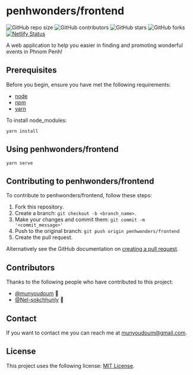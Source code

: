 # penhwonders/frontend

<!--- These are examples. See https://shields.io for others or to customize this set of shields. You might want to include dependencies, project status and licence info here --->
![GitHub repo size](https://img.shields.io/github/repo-size/penhwonders/frontend)
![GitHub contributors](https://img.shields.io/github/contributors/penhwonders/frontend)
![GitHub stars](https://img.shields.io/github/stars/penhwonders/frontend?style=social)
![GitHub forks](https://img.shields.io/github/forks/penhwonders/frontend?style=social)
[![Netlify Status](https://api.netlify.com/api/v1/badges/4825a1ca-c270-4bfb-980e-8c616ef8e123/deploy-status)](https://app.netlify.com/sites/phnompenhevents/deploys)

A web application to help you easier in finding and promoting wonderful events in Phnom Penh!

## Prerequisites

Before you begin, ensure you have met the following requirements:
* [node](https://nodejs.org/en/)
* [npm](https://www.npmjs.com/)
* [yarn](https://www.npmjs.com/package/yarn)

To install node_modules:

```
yarn install
```
## Using penhwonders/frontend

```
yarn serve
```

## Contributing to penhwonders/frontend
<!--- If your README is long or you have some specific process or steps you want contributors to follow, consider creating a separate CONTRIBUTING.md file--->
To contribute to penhwonders/frontend, follow these steps:

1. Fork this repository.
2. Create a branch: `git checkout -b <branch_name>`.
3. Make your changes and commit them: `git commit -m '<commit_message>'`
4. Push to the original branch: `git push origin penhwonders/frontend`
5. Create the pull request.

Alternatively see the GitHub documentation on [creating a pull request](https://help.github.com/en/github/collaborating-with-issues-and-pull-requests/creating-a-pull-request).

## Contributors

Thanks to the following people who have contributed to this project:

* [@munyoudoum](https://github.com/munyoudoum) 📖
* [@Nel-sokchhunly](https://github.com/nel-sokchhunly) 🐛

## Contact

If you want to contact me you can reach me at <munyoudoum@gmail.com>.

## License
<!--- If you're not sure which open license to use see https://choosealicense.com/--->

This project uses the following license: [MIT License](https://opensource.org/licenses/MIT).
